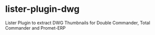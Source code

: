 # lister-plugin-dwg
Lister Plugin to extract DWG Thumbnails for Double Commander, Total Commander and Promet-ERP 
